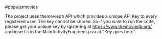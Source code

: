 #popularmovies

The project uses themoviedb API which provides a unique API Key to every registered user. The key cannot be shared. So if you want to run the code, please get your unique key by rgistering at https://www.themoviedb.org/ and insert it in the MainActivityFragment.java at "Key goes here".

